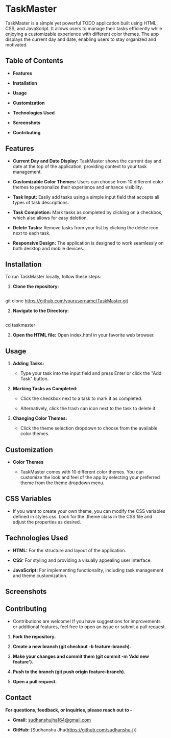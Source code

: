 # TaskMaster

TaskMaster is a simple yet powerful TODO application built using HTML, CSS, and JavaScript. It allows users to manage their tasks efficiently while enjoying a customizable experience with different color themes. The app displays the current day and date, enabling users to stay organized and motivated.

## Table of Contents

- **Features**

- **Installation**

- **Usage**

- **Customization**

- **Technologies Used**

- **Screenshots**

- **Contributing**

## Features

- **Current Day and Date Display:** TaskMaster shows the current day and date at the top of the application, providing context to your task management.

- **Customizable Color Themes:** Users can choose from 10 different color themes to personalize their experience and enhance visibility.

- **Task Input:** Easily add tasks using a simple input field that accepts all types of task descriptions.

- **Task Completion:** Mark tasks as completed by clicking on a checkbox, which also allows for easy deletion.

- **Delete Tasks:** Remove tasks from your list by clicking the delete icon next to each task.

- **Responsive Design:** The application is designed to work seamlessly on both desktop and mobile devices.

## Installation

To run TaskMaster locally, follow these steps:

1. **Clone the repository:**
   ```bash
git clone https://github.com/yourusername/TaskMaster.git

2. **Navigate to the Directory:**
   ```bash
cd taskmaster

3. **Open the HTML file:** Open index.html in your favorite web browser.

## Usage

1. **Adding Tasks:**

    - Type your task into the input field and press Enter or click the "Add Task" button.

3. **Marking Tasks as Completed:**

    - Click the checkbox next to a task to mark it as completed.

    - Alternatively, click the trash can icon next to the task to delete it.

3. **Changing Color Themes:**

    - Click the theme selection dropdown to choose from the available color themes.

## Customization

- **Color Themes**

   - TaskMaster comes with 10 different color themes. You can customize the look and feel of the app by selecting your preferred theme from the theme dropdown menu.

## CSS Variables

   - If you want to create your own theme, you can modify the CSS variables defined in styles.css. Look for the .theme class in the CSS file and adjust the properties as desired.

## Technologies Used

- **HTML:** For the structure and layout of the application.

- **CSS:** For styling and providing a visually appealing user interface.

- **JavaScript:** For implementing functionality, including task management and theme customization.

## Screenshots



## Contributing

- Contributions are welcome! If you have suggestions for improvements or additional features, feel free to open an issue or submit a pull request.

1. **Fork the repository.**

2. **Create a new branch (git checkout -b feature-branch).**

3. **Make your changes and commit them (git commit -m 'Add new feature').**

4. **Push to the branch (git push origin feature-branch).**

5. **Open a pull request.**


## Contact

**For questions, feedback, or inquiries, please reach out to -** 

- **Gmail:** sudhanshujha164@gmail.com

- **GitHub:** [Sudhanshu Jha(https://github.com/sudhanshu-j)]

